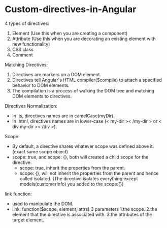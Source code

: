 # Custom-directives-in-Angular
4 types of directives:

1. Element (Use this when you are creating a component)
2. Attribute (Use this when you are decorating an existing element with new functionality)
3. CSS class
4. Comment


Matching Directives:

1. Directives are markers on a DOM element.
2. Directives tell Angular's HTML compiler($compile) to attach a specified behavior to DOM elements.
3. The compilation is a process of walking the DOM tree and matching DOM elements to directives.

Directives Normalization:

- In .js, directives names are in camelCase(myDir).
- In .html, directives names are in lower-case (< my-dir >< /my-dir > or < div my-dir >< /div >).

Scope:

- By default, a directive shares whatever scope was defined above it. (exact same scope object)
- scope: true, and scope: {},  both will created a child scope for the directive.
  - scope: true,    inherit the properties from the parent.
  - scope: {},      will not inherit the properties from the parent and hence called isolated. (The directive isolates everything except models(customerInfo) you added to the scope:{})
  
link function:

- used to manipulate the DOM.
- link: function($scope, element, attrs) 3 parameters
  1.the scope.
  2.the element that the directive is associated with.
  3.the attributes of the target element.

